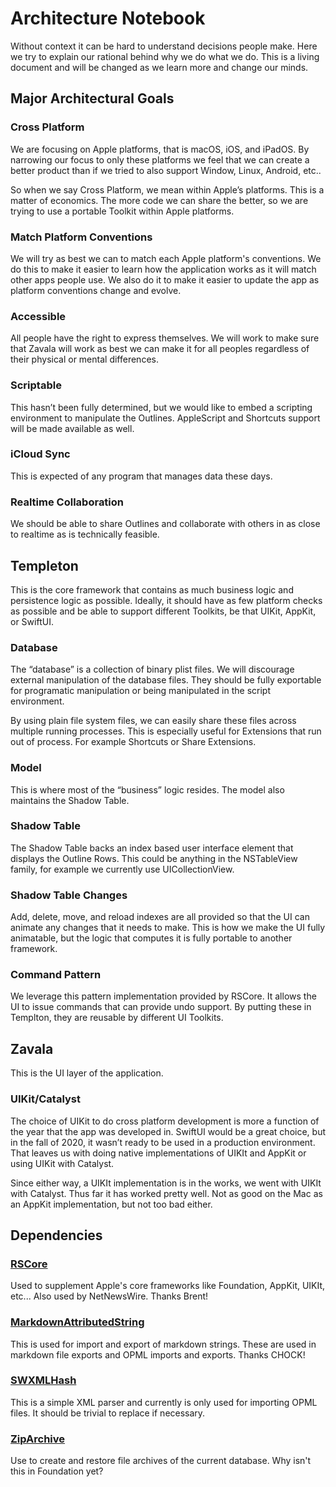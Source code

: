 # Architecture Notebook
Without context it can be hard to understand decisions people make.  Here we try to explain our rational
behind why we do what we do.  This is a living document and will be changed as we learn more and change
our minds.

## Major Architectural Goals

### Cross Platform
We are focusing on Apple platforms, that is macOS, iOS, and iPadOS. By narrowing our focus to only these
platforms we feel that we can create a better product than if we tried to also support Window, Linux, Android, etc.. 

So when we say Cross Platform, we mean within Apple’s platforms. This is a matter of economics. The more
code we can share the better, so we are trying to use a portable Toolkit within Apple platforms.

### Match Platform Conventions
We will try as best we can to match each Apple platform's conventions.  We do this to make it easier to
learn how the application works as it will match other apps people use.  We also do it to make it easier
to update the app as platform conventions change and evolve.

### Accessible
All people have the right to express themselves.  We will work to make sure that Zavala will work as best
we can make it for all peoples regardless of their physical or mental differences.

### Scriptable
This hasn’t been fully determined, but we would like to embed a scripting environment to manipulate the Outlines. AppleScript and Shortcuts support will be made available as well.

### iCloud Sync
This is expected of any program that manages data these days.

### Realtime Collaboration
We should be able to share Outlines and collaborate with others in as close to realtime as is technically feasible.

## Templeton
This is the core framework that contains as much business logic and persistence logic as possible. Ideally, it
should have as few platform checks as possible and be able to support different Toolkits, be that UIKit, AppKit,
or SwiftUI.

### Database
The “database” is a collection of binary plist files. We will discourage external manipulation of the database files. They should be fully exportable for programatic manipulation or being manipulated in the script environment.

By using plain file system files, we can easily share these files across multiple running processes. This
is especially useful for Extensions that run out of process. For example Shortcuts or Share Extensions.

### Model
This is where most of the “business” logic resides. The model also maintains the Shadow Table.

### Shadow Table
The Shadow Table backs an index based user interface element that displays the Outline Rows.  This could be
anything in the NSTableView family, for example we currently use UICollectionView.

### Shadow Table Changes
Add, delete, move, and reload indexes are all provided so that the UI can animate any changes that it needs
to make.  This is how we make the UI fully animatable, but the logic that computes it is fully portable to
another framework.

### Command Pattern
We leverage this pattern implementation provided by RSCore.  It allows the UI to issue commands that can provide undo support.  By putting these in Templton, they are reusable by different UI Toolkits.

## Zavala
This is the UI layer of the application.

### UIKit/Catalyst
The choice of UIKit to do cross platform development is more a function of the year that the app was developed
in. SwiftUI would be a great choice, but in the fall of 2020, it wasn’t ready to be used in a production
environment. That leaves us with doing native implementations of UIKIt and AppKit or using UIKit with Catalyst.

Since either way, a UIKIt implementation is in the works, we went with UIKIt with Catalyst. Thus far it has
worked pretty well. Not as good on the Mac as an AppKit implementation, but not too bad either.

## Dependencies

### [RSCore](https://github.com/Ranchero-Software/RSCore)
Used to supplement Apple's core frameworks like Foundation, AppKit, UIKIt, etc...  Also used by NetNewsWire.  Thanks Brent!

### [MarkdownAttributedString](https://github.com/vincode-io/MarkdownAttributedString)
This is used for import and export of markdown strings. These are used in markdown file exports and OPML imports and exports.  Thanks CHOCK!

### [SWXMLHash](https://github.com/drmohundro/SWXMLHash)
This is a simple XML parser and currently is only used for importing OPML files. It should be trivial to replace
if necessary.

### [ZipArchive](https://github.com/ZipArchive/ZipArchive)
Use to create and restore file archives of the current database.  Why isn't this in Foundation yet?
